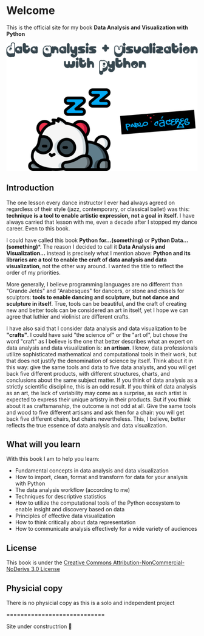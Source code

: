 Welcome 
============================

This is the official site for my book **Data Analysis and Visualization with Python**

<img src="logo-book-2.png">

## Introduction

The one lesson every dance instructor I ever had always agreed on regardless of their style (jazz, contemporary, or classical ballet) was this: **technique is a tool to enable artistic expression, not a goal in itself**. I have always carried that lesson with me, even a decade after I stopped my dance career. Even to this book.

I could have called this book **Python for...(something)** or **Python Data...(something)***. The reason I decided to call it **Data Analysis and Visualization...** instead is precisely what I mention above: **Python and its libraries are a tool to enable the craft of data analysis and data visualization**, not the other way around. I wanted the title to reflect the order of my priorities. 

 More generally, I believe programming languages are no different than "Grande Jetés" and "Arabesques" for dancers, or stone and chisels for sculptors: **tools to enable dancing and sculpture, but not dance and sculpture in itself**. True, tools can be beautiful, and the craft of creating new and better tools can be considered an art in itself, yet I hope we can agree that luthier and violinist are different crafts.  

I have also said that I consider data analysis and data visualization to be **"crafts"**. I could have said "the science of" or the "art of", but chose the word "craft" as I believe is the one that better describes what an expert on data analysis and data visualization is: **an artisan**. I know, data professionals utilize sophisticated mathematical and computational tools in their work, but that does not justify the denomination of science by itself. Think about it in this way: give the same tools and data to five data analysts, and you will get back five different products, with different structures, charts, and conclusions about the same subject matter. If you think of data analysis as a strictly scientific discipline, this is an odd result. If you think of data analysis as an art, the lack of variability may come as a surprise, as each artist is expected to express their unique artistry in their products. But if you think about it as craftsmanship, the outcome is not odd at all. Give the same tools and wood to five different artisans and ask then for a chair: you will get back five different chairs, but chairs nevertheless. This, I believe, better reflects the true essence of data analysis and data visualization. 

## What will you learn

With this book I am to help you learn:

- Fundamental concepts in data analysis and data visualization
- How to import, clean, format and transform for data for your analysis with Python 
- The data analysis workflow (according to me)
- Techniques for descriptive statistics
- How to utilize the computational tools of the Python ecosystem to enable insight and discovery based on data
- Principles of effective data visualization 
- How to think critically about data representation 
- How to communicate analysis effectively for a wide variety of audiences

## License

This book is under the [Creative Commons Attribution-NonCommercial-NoDerivs 3.0 License](https://creativecommons.org/licenses/by-nc-nd/3.0/us/)

## Physicial copy

There is no physicial copy as this is a solo and independent project

============================

Site under constructrion 👷
